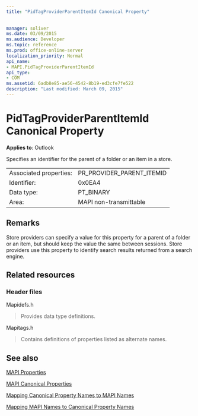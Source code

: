 ```yaml
---
title: "PidTagProviderParentItemId Canonical Property"
 
 
manager: soliver
ms.date: 03/09/2015
ms.audience: Developer
ms.topic: reference
ms.prod: office-online-server
localization_priority: Normal
api_name:
- MAPI.PidTagProviderParentItemId
api_type:
- COM
ms.assetid: 6adb8e85-ae56-4542-8b19-ed3cfe7fe522
description: "Last modified: March 09, 2015"
---
```


# PidTagProviderParentItemId Canonical Property

  
  
**Applies to**: Outlook 
  
Specifies an identifier for the parent of a folder or an item in a store.
  
|||
|:-----|:-----|
|Associated properties:  <br/> |PR_PROVIDER_PARENT_ITEMID  <br/> |
|Identifier:  <br/> |0x0EA4  <br/> |
|Data type:  <br/> |PT_BINARY  <br/> |
|Area:  <br/> |MAPI non-transmittable  <br/> |
   
## Remarks

Store providers can specify a value for this property for a parent of a folder or an item, but should keep the value the same between sessions. Store providers use this property to identify search results returned from a search engine.
  
## Related resources

### Header files

Mapidefs.h
  
> Provides data type definitions.
    
Mapitags.h
  
> Contains definitions of properties listed as alternate names.
    
## See also



[MAPI Properties](mapi-properties.md)
  
[MAPI Canonical Properties](mapi-canonical-properties.md)
  
[Mapping Canonical Property Names to MAPI Names](mapping-canonical-property-names-to-mapi-names.md)
  
[Mapping MAPI Names to Canonical Property Names](mapping-mapi-names-to-canonical-property-names.md)

